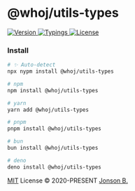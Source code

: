 # @whoj/utils-types

<p>
  <a href="https://www.npmjs.com/package/@whoj/utils-types">
    <img src="https://badgen.net/npm/v/@whoj/utils-types?icon=npm&color=green&label=" alt="Version">
  </a>
  <a href="#">
    <img src="https://badgen.net/npm/types/@whoj/utils-types?color=blue&icon=typescript&label=" alt="Typings">
  </a>
  <a href="https://github.com/who-jonson/utils-types/blob/master/LICENSE">
    <img src="https://badgen.net/npm/license/@whoj/utils-types" alt="License">
  </a>
</p>

### Install

<!-- automd:pm-install name="@whoj/utils-types" -->

```sh
# ✨ Auto-detect
npx nypm install @whoj/utils-types

# npm
npm install @whoj/utils-types

# yarn
yarn add @whoj/utils-types

# pnpm
pnpm install @whoj/utils-types

# bun
bun install @whoj/utils-types

# deno
deno install @whoj/utils-types
```

<!-- /automd -->


[MIT](../../LICENSE) License © 2020-PRESENT [Jonson B.](https://github.com/who-jonson)
